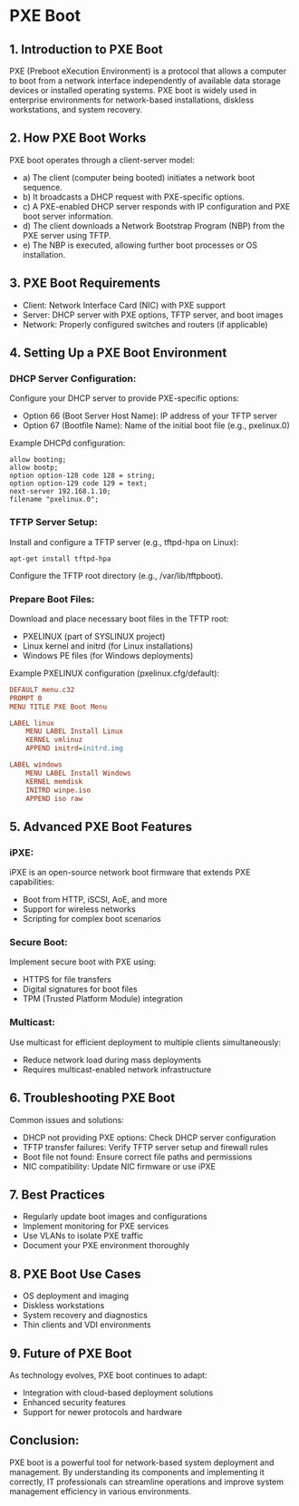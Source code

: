 # PXE Boot

## 1. Introduction to PXE Boot

PXE (Preboot eXecution Environment) is a protocol that allows a computer to boot from a network interface independently of available data storage devices or installed operating systems. PXE boot is widely used in enterprise environments for network-based installations, diskless workstations, and system recovery.

## 2. How PXE Boot Works

PXE boot operates through a client-server model:

- a) The client (computer being booted) initiates a network boot sequence.
- b) It broadcasts a DHCP request with PXE-specific options.
- c) A PXE-enabled DHCP server responds with IP configuration and PXE boot server information.
- d) The client downloads a Network Bootstrap Program (NBP) from the PXE server using TFTP.
- e) The NBP is executed, allowing further boot processes or OS installation.

## 3. PXE Boot Requirements

- Client: Network Interface Card (NIC) with PXE support
- Server: DHCP server with PXE options, TFTP server, and boot images
- Network: Properly configured switches and routers (if applicable)

## 4. Setting Up a PXE Boot Environment

### DHCP Server Configuration:

Configure your DHCP server to provide PXE-specific options:

- Option 66 (Boot Server Host Name): IP address of your TFTP server
- Option 67 (Bootfile Name): Name of the initial boot file (e.g., pxelinux.0)

Example DHCPd configuration:

```
allow booting;
allow bootp;
option option-128 code 128 = string;
option option-129 code 129 = text;
next-server 192.168.1.10;
filename "pxelinux.0";
```

### TFTP Server Setup:

Install and configure a TFTP server (e.g., tftpd-hpa on Linux):

```
apt-get install tftpd-hpa
```

Configure the TFTP root directory (e.g., /var/lib/tftpboot).

### Prepare Boot Files:

Download and place necessary boot files in the TFTP root:

- PXELINUX (part of SYSLINUX project)
- Linux kernel and initrd (for Linux installations)
- Windows PE files (for Windows deployments)

Example PXELINUX configuration (pxelinux.cfg/default):

```ini
DEFAULT menu.c32
PROMPT 0
MENU TITLE PXE Boot Menu

LABEL linux
    MENU LABEL Install Linux
    KERNEL vmlinuz
    APPEND initrd=initrd.img

LABEL windows
    MENU LABEL Install Windows
    KERNEL memdisk
    INITRD winpe.iso
    APPEND iso raw
```

## 5. Advanced PXE Boot Features

### iPXE:

iPXE is an open-source network boot firmware that extends PXE capabilities:

- Boot from HTTP, iSCSI, AoE, and more
- Support for wireless networks
- Scripting for complex boot scenarios

### Secure Boot:

Implement secure boot with PXE using:

- HTTPS for file transfers
- Digital signatures for boot files
- TPM (Trusted Platform Module) integration

### Multicast:

Use multicast for efficient deployment to multiple clients simultaneously:

- Reduce network load during mass deployments
- Requires multicast-enabled network infrastructure

## 6. Troubleshooting PXE Boot

Common issues and solutions:

- DHCP not providing PXE options: Check DHCP server configuration
- TFTP transfer failures: Verify TFTP server setup and firewall rules
- Boot file not found: Ensure correct file paths and permissions
- NIC compatibility: Update NIC firmware or use iPXE

## 7. Best Practices

- Regularly update boot images and configurations
- Implement monitoring for PXE services
- Use VLANs to isolate PXE traffic
- Document your PXE environment thoroughly

## 8. PXE Boot Use Cases

- OS deployment and imaging
- Diskless workstations
- System recovery and diagnostics
- Thin clients and VDI environments

## 9. Future of PXE Boot

As technology evolves, PXE boot continues to adapt:

- Integration with cloud-based deployment solutions
- Enhanced security features
- Support for newer protocols and hardware

## Conclusion:

PXE boot is a powerful tool for network-based system deployment and management. By understanding its components and implementing it correctly, IT professionals can streamline operations and improve system management efficiency in various environments.
